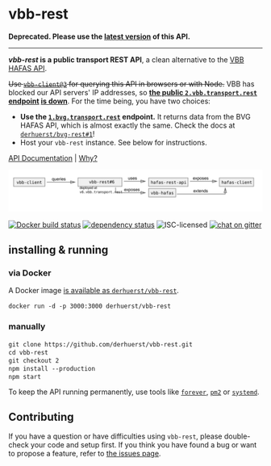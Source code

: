 # vbb-rest

**Deprecated. Please use the [latest version](https://github.com/derhuerst/vbb-rest) of this API.**

---

***vbb-rest* is a public transport REST API**, a clean alternative to the [VBB HAFAS API](https://github.com/derhuerst/vbb-hafas).

~~Use [`vbb-client@3`](https://github.com/derhuerst/vbb-client) for querying this API in browsers or with Node.~~ VBB has blocked our API servers' IP addresses, so **[the public `2.vbb.transport.rest` endpoint](https://2.vbb.transport.rest/) [is down](https://status.transport.rest/779961406)**. For the time being, you have two choices:

- **Use the [`1.bvg.transport.rest`](https://1.bvg.transport.rest/) endpoint.** It returns data from the BVG HAFAS API, which is almost exactly the same. Check the docs at [`derhuerst/bvg-rest#1`](https://github.com/derhuerst/bvg-rest/blob/1/readme.md)!
- Host your `vbb-rest` instance. See below for instructions.

[API Documentation](docs/index.md) | [Why?](docs/why.md)

![vbb-rest architecture diagram](architecture.svg)

[![Docker build status](https://img.shields.io/docker/build/derhuerst/vbb-rest.svg)](https://hub.docker.com/r/derhuerst/vbb-rest/)
[![dependency status](https://img.shields.io/david/derhuerst/vbb-rest.svg)](https://david-dm.org/derhuerst/vbb-rest)
![ISC-licensed](https://img.shields.io/github/license/derhuerst/vbb-rest.svg)
[![chat on gitter](https://badges.gitter.im/derhuerst.svg)](https://gitter.im/derhuerst)


## installing & running

### via Docker

A Docker image [is available as `derhuerst/vbb-rest`](https://hub.docker.com/r/derhuerst/vbb-rest).

```shell
docker run -d -p 3000:3000 derhuerst/vbb-rest
```

### manually

```shell
git clone https://github.com/derhuerst/vbb-rest.git
cd vbb-rest
git checkout 2
npm install --production
npm start
```

To keep the API running permanently, use tools like [`forever`](https://github.com/foreverjs/forever#forever), [`pm2`](http://pm2.keymetrics.io) or [`systemd`](https://wiki.debian.org/systemd).


## Contributing

If you have a question or have difficulties using `vbb-rest`, please double-check your code and setup first. If you think you have found a bug or want to propose a feature, refer to [the issues page](https://github.com/derhuerst/vbb-rest/issues).
